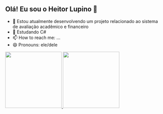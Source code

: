 ## Olá! Eu sou o Heitor Lupino 👋

- 🔭 Estou atualmente desenvolvendo um projeto relacionado ao sistema de avaliação acadêmico e financeiro
- 🌱 Estudando C#
- 📫 How to reach me: ...
- 😄 Pronouns: ele/dele

<div>
  <a href="https://github.com/heitorlupino">
  <img height="180cm" src="https://github-readme-stats.vercel.app/api?username=heitorlupino&show_icons=true&theme=dracula&include_all_commits=true&count_private=true"/>
  <img height="180cm" src="https://github-readme-stats.vercel.app/api/top-langs/?username=heitorlupino&layout=compact&langs_count=16&theme=dracula"/>
</div>

